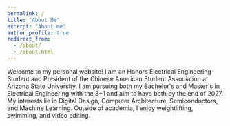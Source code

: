 ```yaml
---
permalink: /
title: "About Me"
excerpt: "About me"
author_profile: true
redirect_from: 
  - /about/
  - /about.html
---
```


Welcome to my personal website! I am an Honors Electrical Engineering Student and President of the Chinese American Student Association at Arizona State University. I am pursuing both my Bachelor's and Master's in Electrical Engineering with the 3+1 and aim to have both by the end of 2027. My interests lie in Digital Design, Computer Architecture, Semiconductors, and Machine Learning. Outside of academia, I enjoy weightlifting, swimming, and video editing. 
